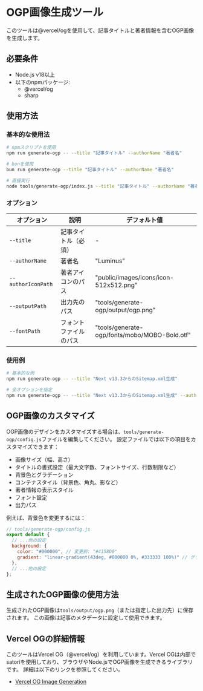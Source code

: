 # OGP画像生成ツール

このツールは@vercel/ogを使用して、記事タイトルと著者情報を含むOGP画像を生成します。

## 必要条件

- Node.js v18以上
- 以下のnpmパッケージ:
  - @vercel/og
  - sharp

## 使用方法

### 基本的な使用法

```bash
# npmスクリプトを使用
npm run generate-ogp -- --title "記事タイトル" --authorName "著者名"

# bunを使用
bun run generate-ogp --title "記事タイトル" --authorName "著者名"

# 直接実行
node tools/generate-ogp/index.js --title "記事タイトル" --authorName "著者名"
```

### オプション

| オプション | 説明 | デフォルト値 |
|----------|------|------------|
| `--title` | 記事タイトル（必須） | - |
| `--authorName` | 著者名 | "Luminus" |
| `--authorIconPath` | 著者アイコンのパス | "public/images/icons/icon-512x512.png" |
| `--outputPath` | 出力先のパス | "tools/generate-ogp/output/ogp.png" |
| `--fontPath` | フォントファイルのパス | "tools/generate-ogp/fonts/mobo/MOBO-Bold.otf" |

### 使用例

```bash
# 基本的な例
npm run generate-ogp -- --title "Next v13.3からのSitemap.xml生成"

# 全オプションを指定
npm run generate-ogp -- --title "Next v13.3からのSitemap.xml生成" --authorName "Luminus" --authorIconPath "./public/images/author.jpg" --outputPath "./tools/output/article-1.png" --fontPath "./tools/generate-ogp/fonts/custom-font.ttf"
```

## OGP画像のカスタマイズ

OGP画像のデザインをカスタマイズする場合は、`tools/generate-ogp/config.js`ファイルを編集してください。
設定ファイルでは以下の項目をカスタマイズできます：

- 画像サイズ（幅、高さ）
- タイトルの書式設定（最大文字数、フォントサイズ、行数制限など）
- 背景色とグラデーション
- コンテナスタイル（背景色、角丸、影など）
- 著者情報の表示スタイル
- フォント設定
- 出力パス

例えば、背景色を変更するには：

```javascript
// tools/generate-ogp/config.js
export default {
  // ...他の設定
  background: {
    color: "#000000", // 変更前: "#4158D0"
    gradient: "linear-gradient(43deg, #000000 0%, #333333 100%)" // グラデーションを変更
  },
  // ...他の設定
};
```

## 生成されたOGP画像の使用方法

生成されたOGP画像は`tools/output/ogp.png`（または指定した出力先）に保存されます。
この画像は記事のメタデータに設定して使用できます。

## Vercel OGの詳細情報

このツールはVercel OG（@vercel/og）を利用しています。Vercel OGは内部でsatoriを使用しており、ブラウザやNode.jsでOGP画像を生成できるライブラリです。
詳細は以下のリンクを参照してください。

- [Vercel OG Image Generation](https://vercel.com/docs/concepts/functions/edge-functions/og-image-generation) 